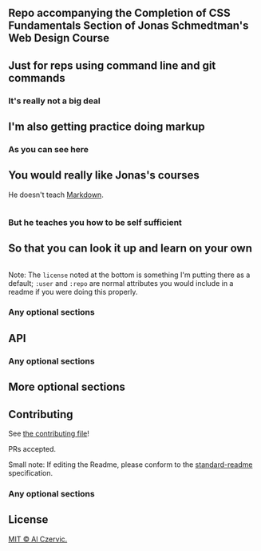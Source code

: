 ## Repo accompanying the Completion of CSS Fundamentals Section of Jonas Schmedtman's Web Design Course



## Just for reps using command line and git commands

### It's really not a big deal

## I'm also getting practice doing markup

### As you can see here

## You would really like Jonas's courses

He doesn't teach [Markdown]().

```
```

### But he teaches you how to be self sufficient

## So that you can look it up and learn on your own

```
```

Note: The `license` noted at the bottom is something I'm putting there as a default; `:user` and `:repo` are normal attributes you would include in a readme if you were doing this properly.

### Any optional sections

## API

### Any optional sections

## More optional sections

## Contributing

See [the contributing file](CONTRIBUTING.md)!

PRs accepted.

Small note: If editing the Readme, please conform to the [standard-readme](https://github.com/beautyTruth/standard-readme) specification.

### Any optional sections

## License

[MIT © Al Czervic.](../LICENSE)
